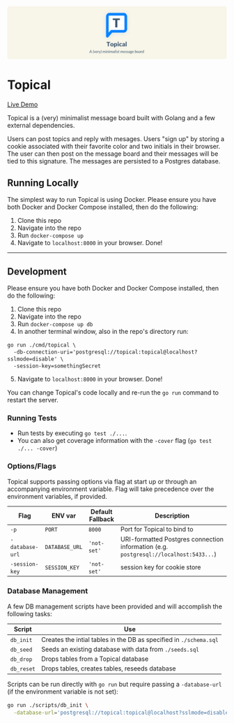 ![Topical Banner](./assets/banner.png)

# Topical

[Live Demo](https://topical-go.herokuapp.com/)

Topical is a (very) minimalist message board built with Golang and a few external dependencies.

Users can post topics and reply with mesages. Users "sign up" by storing a cookie associated with their favorite color and two initials in their browser. The user can then post on the message board and their messages will be tied to this signature. The messages are persisted to a Postgres database.

## Running Locally

The simplest way to run Topical is using Docker. Please ensure you have both Docker and Docker Compose installed, then do the following:

1. Clone this repo
2. Navigate into the repo
3. Run `docker-compose up`
4. Navigate to `localhost:8000` in your browser. Done!

---

## Development

Please ensure you have both Docker and Docker Compose installed, then do the following:

1. Clone this repo
2. Navigate into the repo
3. Run `docker-compose up db`
4. In another terminal window, also in the repo's directory run:

```
go run ./cmd/topical \
  -db-connection-uri='postgresql://topical:topical@localhost?sslmode=disable' \
  -session-key=somethingSecret
```

5. Navigate to `localhost:8000` in your browser. Done!

You can change Topical's code locally and re-run the `go run` command to restart the server.

### Running Tests

- Run tests by executing `go test ./...`.
- You can also get coverage information with the `-cover` flag (`go test ./... -cover`)

### Options/Flags

Topical supports passing options via flag at start up or through an accompanying environment variable. Flag will take precedence over the environment variables, if provided.

| Flag | ENV var | Default Fallback | Description |
|------|---------|---------|-------------|
| `-p` | `PORT` | `8000`  | Port for Topical to bind to |
| `-database-url` | `DATABASE_URL` | `'not-set'` | URI-formatted Postgres connection information (e.g. `postgresql://localhost:5433...`) |
| `-session-key` | `SESSION_KEY` | `'not-set'` | session key for cookie store |

### Database Management

A few DB management scripts have been provided and will accomplish the following tasks:

| Script | Use |
|--------|-----|
| `db_init` | Creates the intial tables in the DB as specified in `./schema.sql` |
| `db_seed` | Seeds an existing database with data from `./seeds.sql` |
| `db_drop` | Drops tables from a Topical database |
| `db_reset` | Drops tables, creates tables, reseeds database |

Scripts can be run directly with `go run` but require passing a `-database-url` (if the environment variable is not set):

```sh
go run ./scripts/db_init \
  -database-url='postgresql://topical:topical@localhost?sslmode=disable'
```
